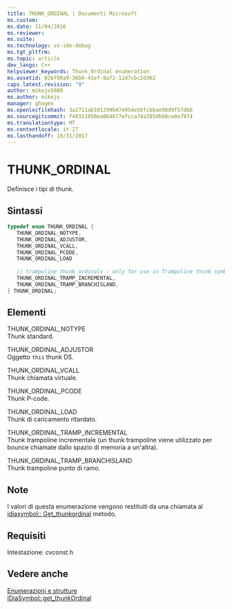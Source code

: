 ```yaml
---
title: THUNK_ORDINAL | Documenti Microsoft
ms.custom: 
ms.date: 11/04/2016
ms.reviewer: 
ms.suite: 
ms.technology: vs-ide-debug
ms.tgt_pltfrm: 
ms.topic: article
dev_langs: C++
helpviewer_keywords: Thunk_Ordinal enumeration
ms.assetid: 026f98a9-36b8-41ef-8a72-12d7cbc2d362
caps.latest.revision: "9"
author: mikejo5000
ms.author: mikejo
manager: ghogen
ms.openlocfilehash: 3a2711ab101299b47e954e56fcbbae98d9f5fdb6
ms.sourcegitcommit: f40311056ea0b4677efcca74a285dbb0ce0e7974
ms.translationtype: MT
ms.contentlocale: it-IT
ms.lasthandoff: 10/31/2017
---
```

# <a name="thunkordinal"></a>THUNK_ORDINAL
Definisce i tipi di thunk.  
  
## <a name="syntax"></a>Sintassi  
  
```C++  
typedef enum THUNK_ORDINAL {   
   THUNK_ORDINAL_NOTYPE,  
   THUNK_ORDINAL_ADJUSTOR,  
   THUNK_ORDINAL_VCALL,  
   THUNK_ORDINAL_PCODE,  
   THUNK_ORDINAL_LOAD   
  
   // trampoline thunk ordinals - only for use in Trampoline thunk symbols  
   THUNK_ORDINAL_TRAMP_INCREMENTAL,  
   THUNK_ORDINAL_TRAMP_BRANCHISLAND,  
} THUNK_ORDINAL;  
```  
  
## <a name="elements"></a>Elementi  
 THUNK_ORDINAL_NOTYPE  
 Thunk standard.  
  
 THUNK_ORDINAL_ADJUSTOR  
 Oggetto `this` thunk DS.  
  
 THUNK_ORDINAL_VCALL  
 Thunk chiamata virtuale.  
  
 THUNK_ORDINAL_PCODE  
 Thunk P-code.  
  
 THUNK_ORDINAL_LOAD  
 Thunk di caricamento ritardato.  
  
 THUNK_ORDINAL_TRAMP_INCREMENTAL  
 Thunk trampoline incrementale (un thunk trampoline viene utilizzato per bounce chiamate dallo spazio di memoria a un'altra).  
  
 THUNK_ORDINAL_TRAMP_BRANCHISLAND  
 Thunk trampoline punto di ramo.  
  
## <a name="remarks"></a>Note  
 I valori di questa enumerazione vengono restituiti da una chiamata al [idiasymbol:: Get_thunkordinal](../../debugger/debug-interface-access/idiasymbol-get-thunkordinal.md) metodo.  
  
## <a name="requirements"></a>Requisiti  
 Intestazione: cvconst.h  
  
## <a name="see-also"></a>Vedere anche  
 [Enumerazioni e strutture](../../debugger/debug-interface-access/enumerations-and-structures.md)   
 [IDiaSymbol::get_thunkOrdinal](../../debugger/debug-interface-access/idiasymbol-get-thunkordinal.md)